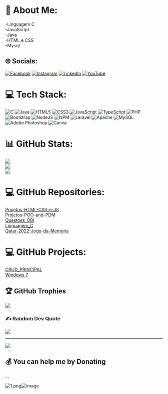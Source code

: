 # 💫 About Me:
-Linguagem C<br>-JavaScript<br>-Java<br>-HTML e CSS<br>-Mysql


## 🌐 Socials:
[![Facebook](https://img.shields.io/badge/Facebook-%231877F2.svg?logo=Facebook&logoColor=white)](https://facebook.com/marcosvitor) [![Instagram](https://img.shields.io/badge/Instagram-%23E4405F.svg?logo=Instagram&logoColor=white)](https://instagram.com/marcosvitor_0) [![LinkedIn](https://img.shields.io/badge/LinkedIn-%230077B5.svg?logo=linkedin&logoColor=white)](https://www.linkedin.com/in/marcos-vitor-a16b3b1b8/) [![YouTube](https://img.shields.io/badge/YouTube-%23FF0000.svg?logo=YouTube&logoColor=white)](https://www.youtube.com/channel/UCjxJLBRkGXYPkaKZR1ARSlQ) 

# 💻 Tech Stack:
![C](https://img.shields.io/badge/c-%2300599C.svg?style=for-the-badge&logo=c&logoColor=white) ![Java](https://img.shields.io/badge/java-%23ED8B00.svg?style=for-the-badge&logo=java&logoColor=white) ![HTML5](https://img.shields.io/badge/html5-%23E34F26.svg?style=for-the-badge&logo=html5&logoColor=white) ![CSS3](https://img.shields.io/badge/css3-%231572B6.svg?style=for-the-badge&logo=css3&logoColor=white) ![JavaScript](https://img.shields.io/badge/javascript-%23323330.svg?style=for-the-badge&logo=javascript&logoColor=%23F7DF1E) ![TypeScript](https://img.shields.io/badge/typescript-%23007ACC.svg?style=for-the-badge&logo=typescript&logoColor=white) ![PHP](https://img.shields.io/badge/php-%23777BB4.svg?style=for-the-badge&logo=php&logoColor=white) ![Bootstrap](https://img.shields.io/badge/bootstrap-%23563D7C.svg?style=for-the-badge&logo=bootstrap&logoColor=white) ![NodeJS](https://img.shields.io/badge/node.js-6DA55F?style=for-the-badge&logo=node.js&logoColor=white) ![NPM](https://img.shields.io/badge/NPM-%23000000.svg?style=for-the-badge&logo=npm&logoColor=white) ![Laravel](https://img.shields.io/badge/laravel-%23FF2D20.svg?style=for-the-badge&logo=laravel&logoColor=white) ![Apache](https://img.shields.io/badge/apache-%23D42029.svg?style=for-the-badge&logo=apache&logoColor=white) ![MySQL](https://img.shields.io/badge/mysql-%2300f.svg?style=for-the-badge&logo=mysql&logoColor=white) ![Adobe Photoshop](https://img.shields.io/badge/adobephotoshop-%2331A8FF.svg?style=for-the-badge&logo=adobephotoshop&logoColor=white) ![Canva](https://img.shields.io/badge/Canva-%2300C4CC.svg?style=for-the-badge&logo=Canva&logoColor=white)
# 📊 GitHub Stats:
![](https://github-readme-stats.vercel.app/api?username=MarcosVitor2005&theme=dark&hide_border=true&include_all_commits=true&count_private=true)<br/>
![](https://github-readme-streak-stats.herokuapp.com/?user=MarcosVitor2005&theme=dark&hide_border=true)<br/>
![](https://github-readme-stats.vercel.app/api/top-langs/?username=MarcosVitor2005&theme=dark&hide_border=true&include_all_commits=true&count_private=true&layout=compact)
# 💻 GitHub Repositories:
[Projetos-HTML-CSS-e-JS](https://github.com/MarcosVitor2005/Projetos-HTML-CSS-e-JS)<br/>
[Projetos-POO-and-PDM](https://github.com/MarcosVitor2005/Projetos-POO-and-PDM)<br/>
[Questoes_OBI](https://github.com/MarcosVitor2005/Questoes_OBI)<br/>
[Linguagem_C](https://github.com/MarcosVitor2005/Linguagem_C)<br/>
[Qatar-2022-Jogo-da-Memoria](https://github.com/Solar-Software-Laboratory/Qatar-2022-Jogo-da-Memoria)<br/>
# 💻 GitHub Projects:
[CRUD_PRINCIPAL](https://marcosvitor2005.github.io/Projetos-HTML-CSS-e-JS/CRUD_PRINCIPAL/index.html)<br/>
[Windows 7](https://marcosvitor2005.github.io/Projetos-HTML-CSS-e-JS/Windows%207/windows%207%20(1.2)/index.html)
[]()
## 🏆 GitHub Trophies
![](https://github-profile-trophy.vercel.app/?username=MarcosVitor2005&theme=radical&no-frame=true&no-bg=false&margin-w=4)

### ✍️ Random Dev Quote
![](https://quotes-github-readme.vercel.app/api?type=horizontal&theme=dark)

---
[![](https://visitcount.itsvg.in/api?id=MarcosVitor2005&icon=2&color=1)](https://visitcount.itsvg.in)

  ## 💰 You can help me by Donating
 ... 

  <img src="blob:chrome-untrusted://media-app/6075d195-8e4f-49b1-8f96-568a9c8bec37" alt="1.png"/>![image](https://user-images.githubusercontent.com/89933544/209043383-e87bce8c-16b0-495e-a091-81614ebb0d99.png)

<!-- Proudly created with GPRM ( https://gprm.itsvg.in ) -->
